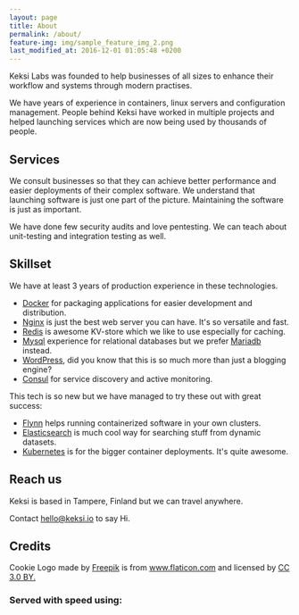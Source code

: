 ```yaml
---
layout: page
title: About
permalink: /about/
feature-img: img/sample_feature_img_2.png
last_modified_at: 2016-12-01 01:05:48 +0200
---
```


Keksi Labs was founded to help businesses of all sizes to enhance their workflow and systems through modern practises.

We have years of experience in containers, linux servers and configuration management. People behind Keksi have worked in multiple projects and helped launching services which are now being used by thousands of people.

## Services

We consult businesses so that they can achieve better performance and easier deployments of their complex software. We understand that launching software is just one part of the picture. Maintaining the software is just as important.

We have done few security audits and love pentesting. We can teach about unit-testing and integration testing as well.

## Skillset
We have at least 3 years of production experience in these technologies.

* [Docker](https://www.docker.com/) for packaging applications for easier development and distribution.
* [Nginx](https://www.nginx.com/resources/wiki/) is just the best web server you can have. It's so versatile and fast.
* [Redis](https://redis.io/) is awesome KV-store which we like to use especially for caching.
* [Mysql](https://www.mysql.com/) experience for relational databases but we prefer [Mariadb](https://mariadb.org/) instead.
* [WordPress](https://wordpress.org/), did you know that this is so much more than just a blogging engine?
* [Consul](https://www.consul.io/) for service discovery and active monitoring.

This tech is so new but we have managed to try these out with great success:

* [Flynn](https://flynn.io/) helps running containerized software in your own clusters.
* [Elasticsearch](https://www.elastic.co/products/elasticsearch) is much cool way for searching stuff from dynamic datasets.
* [Kubernetes](http://kubernetes.io/) is for the bigger container deployments. It's quite awesome.

## Reach us

Keksi is based in Tampere, Finland but we can travel anywhere.

Contact [hello@keksi.io](hello@keksi.io) to say Hi.

## Credits

<div>Cookie Logo made by <a href="http://www.flaticon.com/authors/freepik" title="Freepik">Freepik</a> is from <a href="http://www.flaticon.com" title="Flaticon">www.flaticon.com</a> and licensed by <a href="http://creativecommons.org/licenses/by/3.0/" title="Creative Commons BY 3.0" target="_blank">CC 3.0 BY.</a></div>

### Served with speed using:
<script data-cfbadgetype="a" data-cfbadgeskin="dkgray" type="text/javascript">
//<![CDATA[
try{window.CloudFlare||function(){var a=window.document,b=a.createElement("script"),a=a.getElementsByTagName("script")[0];window.CloudFlare=[];b.type="text/javascript";b.async=!0;b.src="//ajax.cloudflare.com/cdn-cgi/nexp/cloudflare.js";a.parentNode.insertBefore(b,a)}(),CloudFlare.push(function(a){a(["cloudflare/badge"])})}catch(e$$5){try{console.error("CloudFlare badge code could not be loaded. "+e$$5.message)}catch(e$$6){}};
//]]>
</script>
